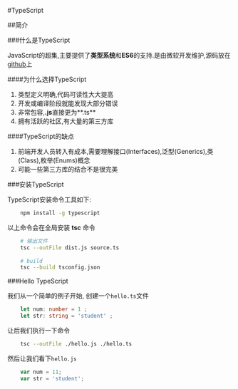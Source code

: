 #TypeScript

##简介

###什么是TypeScript

JavaScript的超集,主要提供了**类型系统**和**ES6**的支持.是由微软开发维护,源码放在[github](https://github.com/Microsoft/TypeScript)上

####为什么选择TypeScript

1. 类型定义明确,代码可读性大大提高
2. 开发或编译阶段就能发现大部分错误
3. 非常包容,**.js**直接更为**.ts**
4. 拥有活跃的社区,有大量的第三方库

####TypeScript的缺点

1. 前端开发人员转入有成本,需要理解接口(Interfaces),泛型(Generics),类(Class),枚举(Enums)概念
2. 可能一些第三方库的结合不是很完美

###安装TypeScript

TypeScript安装命令工具如下:

```bash
    npm install -g typescript
```

以上命令会在全局安装 **tsc** 命令

```bash
    # 输出文件
    tsc --outFile dist.js source.ts
    
    # build
    tsc --build tsconfig.json
```

###Hello TypeScript

我们从一个简单的例子开始, 创建一个`hello.ts`文件

```typescript
    let num: number = 1 ;
    let str: string = 'student' ;
```

让后我们执行一下命令

```bash
    tsc --outFile ./hello.js ./hello.ts
```

然后让我们看下`hello.js`

```javascript
    var num = 11;
    var str = 'student';
```
